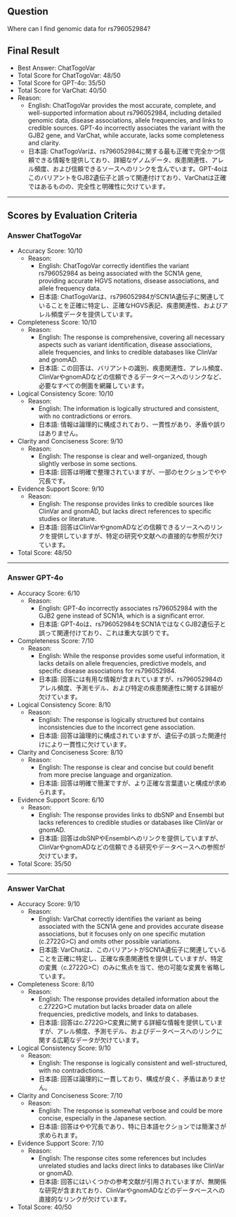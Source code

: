 ## Question

Where can I find genomic data for rs796052984?

## Final Result

- Best Answer: ChatTogoVar
- Total Score for ChatTogoVar: 48/50
- Total Score for GPT-4o: 35/50
- Total Score for VarChat: 40/50
- Reason:
  - English: ChatTogoVar provides the most accurate, complete, and well-supported information about rs796052984, including detailed genomic data, disease associations, allele frequencies, and links to credible sources. GPT-4o incorrectly associates the variant with the GJB2 gene, and VarChat, while accurate, lacks some completeness and clarity.
  - 日本語: ChatTogoVarは、rs796052984に関する最も正確で完全かつ信頼できる情報を提供しており、詳細なゲノムデータ、疾患関連性、アレル頻度、および信頼できるソースへのリンクを含んでいます。GPT-4oはこのバリアントをGJB2遺伝子と誤って関連付けており、VarChatは正確ではあるものの、完全性と明確性に欠けています。

---

## Scores by Evaluation Criteria

### Answer ChatTogoVar
- Accuracy Score: 10/10
  - Reason: 
    - English: ChatTogoVar correctly identifies the variant rs796052984 as being associated with the SCN1A gene, providing accurate HGVS notations, disease associations, and allele frequency data.
    - 日本語: ChatTogoVarは、rs796052984がSCN1A遺伝子に関連していることを正確に特定し、正確なHGVS表記、疾患関連性、およびアレル頻度データを提供しています。
- Completeness Score: 10/10
  - Reason: 
    - English: The response is comprehensive, covering all necessary aspects such as variant identification, disease associations, allele frequencies, and links to credible databases like ClinVar and gnomAD.
    - 日本語: この回答は、バリアントの識別、疾患関連性、アレル頻度、ClinVarやgnomADなどの信頼できるデータベースへのリンクなど、必要なすべての側面を網羅しています。
- Logical Consistency Score: 10/10
  - Reason: 
    - English: The information is logically structured and consistent, with no contradictions or errors.
    - 日本語: 情報は論理的に構成されており、一貫性があり、矛盾や誤りはありません。
- Clarity and Conciseness Score: 9/10
  - Reason: 
    - English: The response is clear and well-organized, though slightly verbose in some sections.
    - 日本語: 回答は明確で整理されていますが、一部のセクションでやや冗長です。
- Evidence Support Score: 9/10
  - Reason: 
    - English: The response provides links to credible sources like ClinVar and gnomAD, but lacks direct references to specific studies or literature.
    - 日本語: 回答はClinVarやgnomADなどの信頼できるソースへのリンクを提供していますが、特定の研究や文献への直接的な参照が欠けています。
- Total Score: 48/50

---

### Answer GPT-4o
- Accuracy Score: 6/10
  - Reason: 
    - English: GPT-4o incorrectly associates rs796052984 with the GJB2 gene instead of SCN1A, which is a significant error.
    - 日本語: GPT-4oは、rs796052984をSCN1AではなくGJB2遺伝子と誤って関連付けており、これは重大な誤りです。
- Completeness Score: 7/10
  - Reason: 
    - English: While the response provides some useful information, it lacks details on allele frequencies, predictive models, and specific disease associations for rs796052984.
    - 日本語: 回答には有用な情報が含まれていますが、rs796052984のアレル頻度、予測モデル、および特定の疾患関連性に関する詳細が欠けています。
- Logical Consistency Score: 8/10
  - Reason: 
    - English: The response is logically structured but contains inconsistencies due to the incorrect gene association.
    - 日本語: 回答は論理的に構成されていますが、遺伝子の誤った関連付けにより一貫性に欠けています。
- Clarity and Conciseness Score: 8/10
  - Reason: 
    - English: The response is clear and concise but could benefit from more precise language and organization.
    - 日本語: 回答は明確で簡潔ですが、より正確な言葉遣いと構成が求められます。
- Evidence Support Score: 6/10
  - Reason: 
    - English: The response provides links to dbSNP and Ensembl but lacks references to credible studies or databases like ClinVar or gnomAD.
    - 日本語: 回答はdbSNPやEnsemblへのリンクを提供していますが、ClinVarやgnomADなどの信頼できる研究やデータベースへの参照が欠けています。
- Total Score: 35/50

---

### Answer VarChat
- Accuracy Score: 9/10
  - Reason: 
    - English: VarChat correctly identifies the variant as being associated with the SCN1A gene and provides accurate disease associations, but it focuses only on one specific mutation (c.2722G>C) and omits other possible variations.
    - 日本語: VarChatは、このバリアントがSCN1A遺伝子に関連していることを正確に特定し、正確な疾患関連性を提供していますが、特定の変異（c.2722G>C）のみに焦点を当て、他の可能な変異を省略しています。
- Completeness Score: 8/10
  - Reason: 
    - English: The response provides detailed information about the c.2722G>C mutation but lacks broader data on allele frequencies, predictive models, and links to databases.
    - 日本語: 回答はc.2722G>C変異に関する詳細な情報を提供していますが、アレル頻度、予測モデル、およびデータベースへのリンクに関する広範なデータが欠けています。
- Logical Consistency Score: 9/10
  - Reason: 
    - English: The response is logically consistent and well-structured, with no contradictions.
    - 日本語: 回答は論理的に一貫しており、構成が良く、矛盾はありません。
- Clarity and Conciseness Score: 7/10
  - Reason: 
    - English: The response is somewhat verbose and could be more concise, especially in the Japanese section.
    - 日本語: 回答はやや冗長であり、特に日本語セクションでは簡潔さが求められます。
- Evidence Support Score: 7/10
  - Reason: 
    - English: The response cites some references but includes unrelated studies and lacks direct links to databases like ClinVar or gnomAD.
    - 日本語: 回答にはいくつかの参考文献が引用されていますが、無関係な研究が含まれており、ClinVarやgnomADなどのデータベースへの直接的なリンクが欠けています。
- Total Score: 40/50